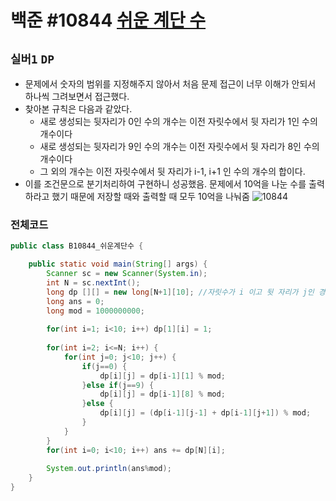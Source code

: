 # 백준 #10844 [쉬운 계단 수](https://www.acmicpc.net/problem/10844)
`실버1` `DP`
---
- 문제에서 숫자의 범위를 지정해주지 않아서 처음 문제 접근이 너무 이해가 안되서 하나씩 그려보면서 접근했다.
- 찾아본 규칙은 다음과 같았다.
    - 새로 생성되는 뒷자리가 0인 수의 개수는 이전 자릿수에서 뒷 자리가 1인 수의 개수이다
    - 새로 생성되는 뒷자리가 9인 수의 개수는 이전 자릿수에서 뒷 자리가 8인 수의 개수이다
    - 그 외의 개수는 이전 자릿수에서 뒷 자리가 i-1, i+1 인 수의 개수의 합이다. 
- 이를 조건문으로 분기처리하여 구현하니 성공했음. 문제에서 10억을 나눈 수를 출력하라고 했기 때문에 저장할 때와 출력할 때 모두 10억을 나눠줌
![10844](https://user-images.githubusercontent.com/28249948/161373990-eec245b5-a733-4af1-8ae4-71d7dfded577.jpg)


### 전체코드
```java
public class B10844_쉬운계단수 {

	public static void main(String[] args) {
		Scanner sc = new Scanner(System.in);
		int N = sc.nextInt();
		long dp [][] = new long[N+1][10]; //자릿수가 i 이고 뒷 자리가 j인 경우
		long ans = 0;
		long mod = 1000000000;
		
		for(int i=1; i<10; i++) dp[1][i] = 1;
		
		for(int i=2; i<=N; i++) {
			for(int j=0; j<10; j++) {
				if(j==0) {
					dp[i][j] = dp[i-1][1] % mod;
				}else if(j==9) {
					dp[i][j] = dp[i-1][8] % mod;
				}else {
					dp[i][j] = (dp[i-1][j-1] + dp[i-1][j+1]) % mod;
				}
			}
		}
		for(int i=0; i<10; i++) ans += dp[N][i];
		
		System.out.println(ans%mod);
	}
}

```
